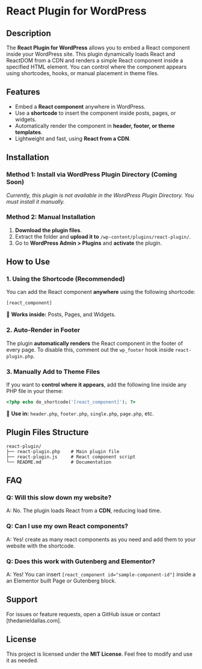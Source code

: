 # React Plugin for WordPress

## Description

The **React Plugin for WordPress** allows you to embed a React component inside your WordPress site. This plugin dynamically loads React and ReactDOM from a CDN and renders a simple React component inside a specified HTML element. You can control where the component appears using shortcodes, hooks, or manual placement in theme files.

## Features

- Embed a **React component** anywhere in WordPress.
- Use a **shortcode** to insert the component inside posts, pages, or widgets.
- Automatically render the component in **header, footer, or theme templates**.
- Lightweight and fast, using **React from a CDN**.

## Installation

### Method 1: Install via WordPress Plugin Directory (Coming Soon)

_Currently, this plugin is not available in the WordPress Plugin Directory. You must install it manually._

### Method 2: Manual Installation

1. **Download the plugin files**.
2. Extract the folder and **upload it to** `/wp-content/plugins/react-plugin/`.
3. Go to **WordPress Admin > Plugins** and **activate** the plugin.

## How to Use

### 1. Using the Shortcode (Recommended)

You can add the React component **anywhere** using the following shortcode:

```html
[react_component]
```

📌 **Works inside:** Posts, Pages, and Widgets.

### 2. Auto-Render in Footer

The plugin **automatically renders** the React component in the footer of every page. To disable this, comment out the `wp_footer` hook inside `react-plugin.php`.

### 3. Manually Add to Theme Files

If you want to **control where it appears**, add the following line inside any PHP file in your theme:

```php
<?php echo do_shortcode('[react_component]'); ?>
```

📌 **Use in:** `header.php`, `footer.php`, `single.php`, `page.php`, etc.

## Plugin Files Structure

```
react-plugin/
├── react-plugin.php    # Main plugin file
├── react-plugin.js     # React component script
└── README.md           # Documentation
```

## FAQ

### Q: Will this slow down my website?

A: No. The plugin loads React from a **CDN**, reducing load time.

### Q: Can I use my own React components?

A: Yes! create as many react components as you need and add them to your website with the shortcode.

### Q: Does this work with Gutenberg and Elementor?

A: Yes! You can insert `[react_component id="sample-component-id"]` inside a an Elementor built Page or Gutenberg block.

## Support

For issues or feature requests, open a GitHub issue or contact [thedanieldallas.com].

## License

This project is licensed under the **MIT License**. Feel free to modify and use it as needed.
